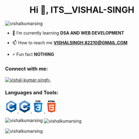
<h1 align="center">Hi 👋, ITS__VISHAL-SINGH </h1>
<p align="left"> <img src="https://komarev.com/ghpvc/?username=vishalkumarsing&label=Profile%20views&color=0e75b6&style=flat" alt="vishalkumarsing" /> </p>

- 🌱 I’m currently learning **DSA AND WEB DEVELOPMENT**

- 📫 How to reach me **VISHALSINGH.82210@GMAIL.COM**

- ⚡ Fun fact **NOTHING**

<h3 align="left">Connect with me:</h3>
<p align="left">
<a href="https://linkedin.com/in/vishal-kumar-singh-" target="blank"><img align="center" src="https://raw.githubusercontent.com/rahuldkjain/github-profile-readme-generator/master/src/images/icons/Social/linked-in-alt.svg" alt="vishal-kumar-singh-" height="30" width="40" /></a>


<h3 align="left">Languages and Tools:</h3>
<p align="left"> <a href="https://www.cprogramming.com/" target="_blank" rel="noreferrer"> <img src="https://raw.githubusercontent.com/devicons/devicon/master/icons/c/c-original.svg" alt="c" width="40" height="40"/> </a> <a href="https://www.w3schools.com/cpp/" target="_blank" rel="noreferrer"> <img src="https://raw.githubusercontent.com/devicons/devicon/master/icons/cplusplus/cplusplus-original.svg" alt="cplusplus" width="40" height="40"/> </a> <a href="https://www.w3schools.com/css/" target="_blank" rel="noreferrer"> <img src="https://raw.githubusercontent.com/devicons/devicon/master/icons/css3/css3-original-wordmark.svg" alt="css3" width="40" height="40"/> </a> <a href="https://www.w3.org/html/" target="_blank" rel="noreferrer"> <img src="https://raw.githubusercontent.com/devicons/devicon/master/icons/html5/html5-original-wordmark.svg" alt="html5" width="40" height="40"/> </a> </p>

<p><img align="left" src="https://github-readme-stats.vercel.app/api/top-langs?username=vishalkumarsing&show_icons=true&locale=en&layout=compact" alt="vishalkumarsing" /></p>

<p>&nbsp;<img align="center" src="https://github-readme-stats.vercel.app/api?username=vishalkumarsing&show_icons=true&locale=en" alt="vishalkumarsing" /></p>

<p><img align="center" src="https://github-readme-streak-stats.herokuapp.com/?user=vishalkumarsing&" alt="vishalkumarsing" /></p>
